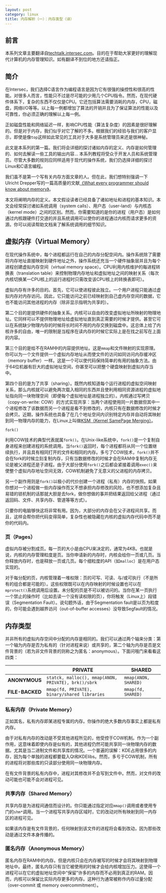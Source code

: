 ```yaml
---
layout: post
category: linux
title: 内存解析（一）：内存类型（译）
---
```


## 前言
本系列文章主要翻译自[techtalk.intersec.com](https://techtalk.intersec.com/2013/07/memory-part-1-memory-types/)。目的在于帮助大家更好的理解现代计算机的内存管理知识。如有翻译不到位的地方还请指正。

## 简介
在Intersec，我们选择C语言作为编程语言是因为它有很强的操控性和很高的性能。对很多人而言，性能只不过是尽可能的少用几个CPU指令。然而，在现代硬件体系下，复杂的东西不仅仅是CPU。它还包括算法需要消耗的内存，CPU，磁盘，网络I/O等等。以上每一例都增加了算法的开销并且为了保证算法的性能以及可靠性，你必须正确的理解以上每一例。

正如磁盘性能和网络延迟一样，影响CPU性能（算法复杂度）的因素是很好理解的。但是对于内存，我们似乎对它了解的不多。根据我们的经验与我们的客户显示，即使是像`top`这样如此常见的工具对于大多是系统管理员来还是很神秘。

此文是本系列的第一篇。我们将会详细的探讨诸如内存的定义、内存是如何管理的、如何去解读一些工具的输出内容... 本系列教程将受众于开发人员和系统管理员。尽管大多数的规则应同样适用于现代的操作系统，我们仍选择详细的探讨Linux和C语言编程。

我们虽不是第一个写有关内存方面文章的人。但在此，我们想特别强调一下Ulricht Drepper写的一篇高质量的文献[《What every programmer should know about memory》](http://www.akkadia.org/drepper/cpumemory.pdf)。

本文将阐明内存的定义。本文假设读者已经具备了诸如地址和进程的基本知识。本文会经常探讨诸如系统调用（system calls）、用户态（user-land）与内核态（kernel mode）之间的区别。然而，你需要知道的是你的进程（用户态）是如何通过内核跟硬件打交道的并且系统调用可以使你的进程通过内核而请求更多的资源。你可以阅读帮助文档来了解系统调用的细节知识。

## 虚拟内存（Virtual Memory）
在现代操作系统中，每个进程都运行在自己的内存分配空间内。操作系统除了需要将内存地址直接映射到硬件地址之外，操作系统还充当一个硬件抽象层并且为每个进程创建虚拟内存空间（virtual memory space）。CPU利用内核维护的每进程转换表（translation table）来控制物理内存地址和虚拟地址之间的映射关系（每次内核切换某一CPU核上的运行进程时只需改变该CPU核上的转换表即可）。

虚拟内存有许多的目的。首先，它可以使进程彼此独立。一个用户进程只能通过虚拟内存对内存访问。因此，它只能访问之前已经映射到自己虚内存空间的数据，它也不能访问其他进程的内存（除非显示指明为共享的）。

第二个目的是提供硬件的抽象关系。内核可以自由的改变虚拟地址所映射的物理地址。它同样可以不提供物理地址给虚拟地址直到真正需要的时候才提供。甚至它可以在系统缺少物理内存的时候将长时间不用的内存交换到磁盘中。这总体上给了内核许多的自由，唯一的限制是当程序在读内存的时候它实际上是在找之前写在上面的内容。

第三个目的是给不在RAM中的内容提供地址。这是`mmap`和文件映射的实现原理。你可以为一个文件提供一个虚拟内存地址从而使文件的访问如同访问内存缓冲区（memory buffer）一样。这是一个可以使代码保持简单的有用的抽象方法。由于64位机器有巨大的虚拟地址空间，你甚至可以把整个硬盘映射到虚拟内存当中。

第四个目的是为了共享（sharing）。既然内核知道每个运行进程的虚拟空间映射关系，那么内核就可以避免两次载入相同的东西并且使利用相同资源进程的虚拟地址指向同一块物理空间（即便每个虚拟地址是进程独立的）。内核通过写拷贝（copy-on-write: COW）的方式实现共享：当两个进程使用同一片数据但其中一个进程修改了该数据而另一个进程是看不到修改的，内核只有在数据修改的时候才会拷贝。近期，操作系统也具备了在几个地址空间内识别特定内存并自动将其映射到同一物理内存的能力，在Linux上叫做[KSM（Kernel SamePage Merging）](http://en.wikipedia.org/wiki/Kernel_SamePage_Merging_(KSM))。

    fork()

利用COW技术的典型代表就属`fork()`。在Unix-like系统中，`fork()`是一个复制自身进程来创建进程的系统调用。当`fork()`返回时，每个进程都将从同一个位置继续执行，并且具有相同打开的文件和相同的内存。多亏了COW技术，`fork()`并不会在fork的时候立刻复制内存，只有当数据修改的时候才会在RAM中复制内存无论是被父进程还是子进程。由于大部分使用`fork()`之后都会紧接着调用`exec()`来使整个虚拟内存地址空间无效，COW机制避免了无意义的父进程的内存拷贝。

另一个副作用则是`fork()`以极小的代价创建一个进程（私有）内存的快照。如果你想对一个进程做一些内存操作而又不想承担内存修改的风险，也不想添加复杂且易错的锁机制的话那就大胆是去fork，做你想做的事并把结果返回给父进程（通过返回码、文件、共享内存、管道等等方式）。

只要你的电脑够快这将非常有用。因为，大部分的内存会在父子进程间共享。而且，这样会帮你把代码变得简单，复杂性也被隐藏在内核的虚拟内存代码中而不是你的代码内。

### 页（Pages）
虚拟内存被分割成页。每一页的大小是由CPU来决定的，通常为4KB。也就是说，内核的内存管理粒度是页。当你申请新的内存时，内核会给你一页或几页。当你释放内存时，也是释放一页或几页。每个细粒度的API（如`malloc`）是在用户态实现的。

对于每分配的页，内核管理着一堆权限：页的可写、可读、与/或可执行（不是所有的组合都是可能的）。这些权限既可以在内存映射的时候设置也可以在`mprotect()`系统调用后设置。未分配的页是不可以被访问的。当你在某一页执行一个禁止的操作时（比如去读一个没有读权限的页），你将触发（Linux上）段错误（Segmentation Fault）。说句题外话，由于Segmentation fault是以页为粒度的，你可能会遇到越界访问（out-of-buffer accesses）没导致Segfault的情况。

## 内存类型
并非所有的虚拟内存空间中分配的内存是相同的。我们可以通过两个轴来分类：第一个轴为内存是否为私有的（针对进程来说）或共享的，第二个轴为内存是否是文件背景的（若为非文件背景的则称之为匿名：anonymous）。下面问哦门来看看这四类：

|                 | PRIVATE | SHARED |
|-----------------|---------|--------|
|  **ANONYMOUS**  | `statck, malloc(), mmap(ANON, PRIVATE), brk()/sbrk` | `mmap(ANON, SHARED)` |
| **FILE-BACKED** | `mmap(fd, PRIVATE), binary/shared libraries` | `mmap(fd, SHARED)` |

### 私有内存（Private Memory）
正如其名，私有内存即某进程专属的内存。你操作的绝大多数内存事实上都是私有内存。

由于对私有内存的改动是不受其他进程所见的，他受控于COW机制。作为一个副作用，这意味着即使内存是似有的，其他进程仍然可能共享同一块物理内存的数据。尤其是当二进制文件和共享库的情况。一个普遍的误解：KDE占用很多的内存，因为每个单独的进程都要载入Qt和KDElibs。然而，多亏于COW机制，所有的进程将对那些库的只读部分使用同一块物理内存。

在有文件背景的私有内存中，进程对其修改并不会写到文件中。然而，对文件的改动可能也可能不会对进程可见。

### 共享内存（Shared Memory）
共享内存是为进程间通信而设计的。你只能通过指定对应`mmap()`调用或者使用专门的`shm*`调用。当一个进程写共享内存区域时，它的改动对所有映射到同一内存区的进程可见。

如果该内存是有文件背景的，任何映射到该文件的进程将会看到改动，因为那些改动是通过文件本身传播的。

### 匿名内存（Anonymous Memory）
匿名内存在RAM中的内存。但是内核只会在内存被写的时候才会将其映射到物理地址中。最终，匿名内存只有当它被使用的时候才会给内核增加压力。这使得一个进程可以在它的虚拟地址空间中“保留”许多的内存而不必用到真正的RAM。因而，内核可以保留比实际内存更多的内存。这种行为通常被称作内存过量分配（over-commit 或 memory overcommitment）。
